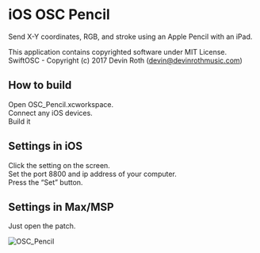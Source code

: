 # iOS OSC Pencil
Send X-Y coordinates, RGB, and stroke using an Apple Pencil with an iPad.
 
This application contains copyrighted software under MIT License.
SwiftOSC - Copyright (c) 2017 Devin Roth (devin@devinrothmusic.com)

## How to build
Open OSC_Pencil.xcworkspace.    
Connect any iOS devices.    
Build it    

## Settings in iOS
Click the setting on the screen.     
Set the port 8800 and ip address of your computer.    
Press the “Set” button.

## Settings in Max/MSP
Just open the patch.

![OSC_Pencil](https://user-images.githubusercontent.com/79373845/118381549-df854e00-b626-11eb-8a89-d569c5de158f.gif)




